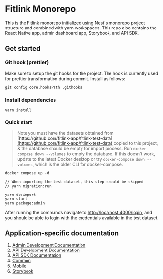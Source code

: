 # Fitlink Monorepo

This is the Fitlink monorepo initialized using Nest's monorepo project structure and combined with yarn workspaces. This repo also contains the React Native app, admin dashboard app, Storybook, and API SDK. 

## Get started

### Git hook (prettier)
Make sure to setup the git hooks for the project. The hook is currently used for prettier transformation during commit. Install as follows:

```git config core.hooksPath .githooks```

### Install dependencies

```yarn install```

### Quick start

> Note you must have the datasets obtained from [https://github.com/fitlink-app/fitlink-test-data](https://github.com/fitlink-app/fitlink-test-data) copied to this project, & the database should be empty for import process. Run `docker compose down --volumes` to empty the database. If this doesn't work, update to the latest Docker desktop or try `docker-compose down --volumes`, which is the older CLI for docker-compose.

```
docker compose up -d

// When importing the test dataset, this step should be skipped
// yarn migration:run

yarn db:import
yarn start
yarn package:admin
```

After running the commands navigate to [http://localhost:4000/login](http://localhost:4000/login), and you should be able to login with the credentials available in the test dataset.

## Application-specific documentation
1. [Admin Development Documentation](./apps/admin/README.md)
2. [API Development Documentation](./apps/api/README.md)
3. [API SDK Documentation](./apps/api-sdk/README.md)
4. [Common](./apps/common/README.md)
5. [Mobile](./apps/mobile/README.md)
6. [Storybook](./apps/storybook/README.md)
